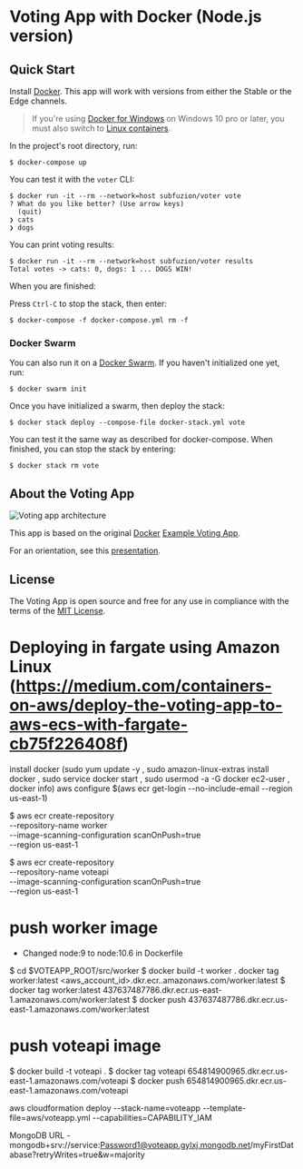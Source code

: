 # Voting App with Docker (Node.js version)

<!--
## Build Status

| Service  | Docker Image           | Build Status |
|:---------|:-----------------------|:-------------|
| API      | subfuzion/vote-api     | [![Docker build](https://img.shields.io/docker/build/subfuzion/vote-api.svg)](https://hub.docker.com/r/subfuzion/vote-api/)
| Worker   | subfuzion/vote-worker  | [![Docker build](https://img.shields.io/docker/build/subfuzion/vote-worker.svg)](https://hub.docker.com/r/subfuzion/vote-worker/)
| Auditor  | subfuzion/vote-auditor | [![Docker build](https://img.shields.io/docker/build/subfuzion/vote-auditor.svg)](https://hub.docker.com/r/subfuzion/vote-auditor/)
| Database | Mongo | [![Docker build](https://img.shields.io/docker/pulls/_/mongo.svg)](https://hub.docker.com/_/mongo/)
| Queue | Redis | [![Docker build](https://img.shields.io/docker/pulls/_/redis.svg)](https://hub.docker.com/_/redis/)

| Node.js Packages    | npm                    | Build Status |
|:--------------------|:-----------------------|:------------ |
| @subfuzion/database | [![npm (scoped)](https://img.shields.io/npm/v/@subfuzion/database.svg)](@subfuzion/database) | [![Travis](https://img.shields.io/travis/subfuzion/voting-app.svg)](https://travis-ci.org/subfuzion/voting-app)
| @subfuzion/queue    | [![npm (scoped)](https://img.shields.io/npm/v/@subfuzion/queue.svg)](@subfuzion/queue) | [![Travis](https://img.shields.io/travis/subfuzion/voting-app.svg)](https://travis-ci.org/subfuzion/voting-app)

-->

## Quick Start

Install [Docker](https://docs.docker.com/get-docker/).
This app will work with versions from either the Stable or the Edge channels.

> If you're using [Docker for Windows](https://docs.docker.com/docker-for-windows/) on Windows 10 pro or later, you must also switch to [Linux containers](https://docs.docker.com/docker-for-windows/#switch-between-windows-and-linux-containers).

In the project's root directory, run:

    $ docker-compose up

You can test it with the `voter` CLI:

```
$ docker run -it --rm --network=host subfuzion/voter vote
? What do you like better? (Use arrow keys)
  (quit)
❯ cats
❯ dogs
```

You can print voting results:

```
$ docker run -it --rm --network=host subfuzion/voter results
Total votes -> cats: 0, dogs: 1 ... DOGS WIN!
```

When you are finished:

Press `Ctrl-C` to stop the stack, then enter:

    $ docker-compose -f docker-compose.yml rm -f

### Docker Swarm

You can also run it on a [Docker Swarm](https://docs.docker.com/engine/swarm/).
If you haven't initialized one yet, run:

    $ docker swarm init

Once you have initialized a swarm, then deploy the stack:

    $ docker stack deploy --compose-file docker-stack.yml vote

You can test it the same way as described for docker-compose. When finished, you
can stop the stack by entering:

    $ docker stack rm vote

## About the Voting App

![Voting app architecture](https://raw.githubusercontent.com/subfuzion/voting-app/master/images/voting-app-arch-1.1.png)

This app is based on the original [Docker](https://docker.com) [Example Voting App](https://github.com/dockersamples/example-voting-app).

For an orientation, see this [presentation](http://bit.ly/voting-app-with-docker).

## License

The Voting App is open source and free for any use in compliance with the terms of the
[MIT License](https://github.com/subfuzion/voting-app/blob/master/LICENSE).




# Deploying in fargate using Amazon Linux (https://medium.com/containers-on-aws/deploy-the-voting-app-to-aws-ecs-with-fargate-cb75f226408f)
install docker (sudo yum update -y  ,  sudo amazon-linux-extras install docker , sudo service docker start , sudo usermod -a -G docker ec2-user , docker info)
aws configure
$(aws ecr get-login --no-include-email --region us-east-1)

$ aws ecr create-repository \
--repository-name worker \
--image-scanning-configuration scanOnPush=true \
--region us-east-1

$ aws ecr create-repository \
--repository-name voteapi \
--image-scanning-configuration scanOnPush=true \
--region us-east-1

    

# push worker image
- Changed node:9 to node:10.6 in Dockerfile

$ cd $VOTEAPP_ROOT/src/worker
$ docker build -t worker .
docker tag worker:latest <aws_account_id>.dkr.ecr.<region>.amazonaws.com/worker:latest
$ docker tag worker:latest 437637487786.dkr.ecr.us-east-1.amazonaws.com/worker:latest
$ docker push 437637487786.dkr.ecr.us-east-1.amazonaws.com/worker:latest

    
# push voteapi image
    
$ docker build -t voteapi .
$ docker tag voteapi 654814900965.dkr.ecr.us-east-1.amazonaws.com/voteapi
$ docker push 654814900965.dkr.ecr.us-east-1.amazonaws.com/voteapi

    
 aws cloudformation deploy --stack-name=voteapp --template-file=aws/voteapp.yml --capabilities=CAPABILITY_IAM
    
    
    
    
    
MongoDB URL - mongodb+srv://service:Password1@voteapp.gylxj.mongodb.net/myFirstDatabase?retryWrites=true&w=majority    
